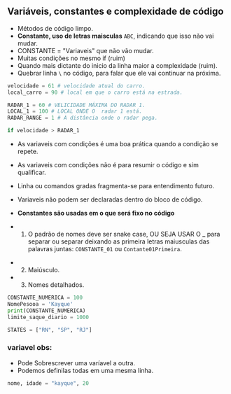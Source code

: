 ## Variáveis, constantes e complexidade de código
- Métodos de código limpo.
- **Constante, uso de letras maisculas** `ABC`, indicando que isso não vai mudar. 
- CONSTANTE = "Variaveis" que não vão mudar.
- Muitas condições no mesmo if (ruim)
- Quando mais dictante do inicio da linha maior a complexidade (ruim).
- Quebrar linha `\` no código, para falar que ele vai continuar na próxima.

``` python
velocidade = 61 # velocidade atual do carro.
local_carro = 90 # local em que o carro está na estrada.

RADAR_1 = 60 # VELICIDADE MÁXIMA DO RADAR 1.
LOCAL_1 = 100 # LOCAL ONDE O  radar 1 está.
RADAR_RANGE = 1 # A distância onde o radar pega.

if velocidade > RADAR_1
```

- As variaveis com condições é uma boa prática quando a condição se repete.
- As variaveis com condições não é para resumir o código e sim qualificar.
- Linha ou comandos gradas fragmenta-se para entendimento futuro. 
- Variaveis não podem ser declaradas dentro do bloco de código.

- **Constantes são usadas em o que será fixo no código**
+ 1. O padrão de nomes deve ser snake case, OU SEJA USAR O **_** para separar ou separar deixando as primeira letras maiusculas das palavras juntas: `CONSTANTE_01` ou `Contante01Primeira`.
- 2. Maiúsculo.
- 3. Nomes detalhados. 

```` Python
CONSTANTE_NUMERICA = 100
NomePesooa = 'Kayque'
print(CONSTANTE_NUMERICA)
limite_saque_diario = 1000

STATES = ["RN", "SP", "RJ"]
````


### variavel obs:
- Pode Sobrescrever uma varíavel a outra.
- Podemos definilas todas em uma mesma linha.
``` py
nome, idade = "kayque", 20
``` 